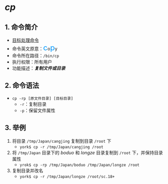 # *cp*

## 1. 命令简介

- <u>目标处理命令</u>
- 命令英文原意：<font color=#0099ff size=5>c</font>o<font color=#0099ff size=5>p</font>y
- 命令所在路径：`/bin/cp`
- 执行权限：所有用户
- 功能描述：***复制文件或目录***

## 2. 命令语法

- `cp -rp [原文件目录] [目标目录]`
    - `-r`：复制目录
    - `-p`：保留文件属性

## 3. 举例

1. 将目录 `/tmp/Japan/cangjing` 复制到目录 `/root` 下
    - `york$ cp -r /tmp/Japan/cangjing /root`
2. 将 `/tmp/Japan` 目录下的 *boduo* 和 *longze* 目录复制到 `/root` 下，并保持目录属性
    - `yrok$ cp -rp /tmp/Japan/boduo /tmp/Japan/longze /root`
3. 复制目录并改名
    - `york$ cp -r /tmp/Japan/longze /root/sc.18+`